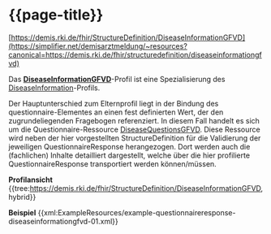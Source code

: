 # {{page-title}}
[https://demis.rki.de/fhir/StructureDefinition/DiseaseInformationGFVD](https://simplifier.net/demisarztmeldung/~resources?canonical=https://demis.rki.de/fhir/structuredefinition/diseaseinformationgfvd)

Das **[DiseaseInformationGFVD](https://simplifier.net/demisarztmeldung/~resources?canonical=https://demis.rki.de/fhir/structuredefinition/diseaseinformationcommon)**-Profil ist eine Spezialisierung des [DiseaseInformation](https://simplifier.net/demisarztmeldung/~resources?canonical=https://demis.rki.de/fhir/structuredefinition/diseaseinformation)-Profils.

Der Hauptunterschied zum Elternprofil liegt in der Bindung des questionnaire-Elementes an einen fest definierten Wert, der den zugrundeliegenden Fragebogen referenziert. In diesem Fall handelt es sich um die Questionnaire-Ressource [DiseaseQuestionsGFVD](https://simplifier.net/demisarztmeldung/~resources?canonical=https://demis.rki.de/fhir/questionnaire/diseasequestionsgfvd). Diese Ressource wird neben der hier vorgestellten StructureDefinition für die Validierung der jeweiligen QuestionnaireResponse herangezogen. Dort werden auch die (fachlichen) Inhalte detailliert dargestellt, welche über die hier profilierte QuestionnaireResponse transportiert werden können/müssen.

**Profilansicht**
{{tree:https://demis.rki.de/fhir/StructureDefinition/DiseaseInformationGFVD, hybrid}}

**Beispiel**
{{xml:ExampleResources/example-questionnaireresponse-diseaseinformationgfvd-01.xml}}
